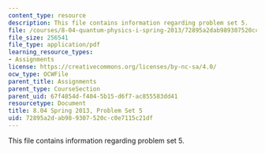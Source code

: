 ```yaml
---
content_type: resource
description: This file contains information regarding problem set 5.
file: /courses/8-04-quantum-physics-i-spring-2013/72895a2dab989307520cc0e7115c21df_MIT8_04S13_ps5.pdf
file_size: 256541
file_type: application/pdf
learning_resource_types:
- Assignments
license: https://creativecommons.org/licenses/by-nc-sa/4.0/
ocw_type: OCWFile
parent_title: Assignments
parent_type: CourseSection
parent_uid: 67f4854d-f404-5b15-d6f7-ac855583dd41
resourcetype: Document
title: 8.04 Spring 2013, Problem Set 5
uid: 72895a2d-ab98-9307-520c-c0e7115c21df
---
```

This file contains information regarding problem set 5.